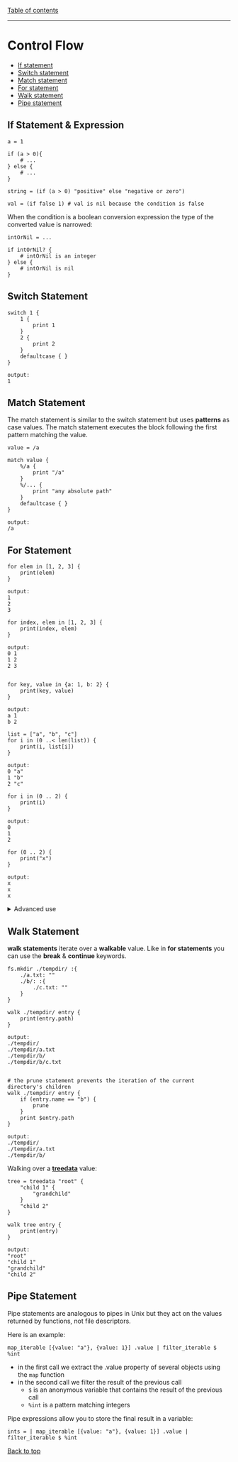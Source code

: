 [Table of contents](./language.md)

---

# Control Flow

- [If statement](#if-statement--expression)
- [Switch statement](#switch-statement)
- [Match statement](#match-statement)
- [For statement](#for-statement)
- [Walk statement](#walk-statement)
- [Pipe statement](#pipe-statement)

## If Statement & Expression

```
a = 1

if (a > 0){
    # ...
} else {
    # ...
}

string = (if (a > 0) "positive" else "negative or zero")

val = (if false 1) # val is nil because the condition is false
```

When the condition is a boolean conversion expression the type of the converted
value is narrowed:

```
intOrNil = ...

if intOrNil? {
    # intOrNil is an integer
} else {
    # intOrNil is nil
}
```

## Switch Statement

```
switch 1 {
    1 {
        print 1
    }
    2 {
        print 2
    }
    defaultcase { }
}

output:
1
```

## Match Statement

The match statement is similar to the switch statement but uses **patterns** as
case values. The match statement executes the block following the first pattern
matching the value.

```
value = /a 

match value {
    %/a {
        print "/a"
    }
    %/... {
        print "any absolute path"
    }
    defaultcase { }
}

output:
/a
```

## For Statement

```
for elem in [1, 2, 3] {
    print(elem)
}

output:
1
2
3
```

```
for index, elem in [1, 2, 3] {
    print(index, elem)
}

output:
0 1
1 2
2 3


for key, value in {a: 1, b: 2} {
    print(key, value)
}

output:
a 1
b 2
```

```
list = ["a", "b", "c"]
for i in (0 ..< len(list)) {
    print(i, list[i])
}

output:
0 "a"
1 "b"
2 "c"
```

```
for i in (0 .. 2) {
    print(i)
}

output:
0
1
2
```

```
for (0 .. 2) {
    print("x")
}

output:
x
x
x
```

<details>
<summary>Advanced use</summary>

Values & keys can be filtered by putting a pattern in front of the **value** and
**key** variables.

**Value filtering:**

```
for %int(0..2) elem in ["a", 0, 1, 2, 3] {
    print(elem)
}

output:
0
1
2
```

**Key filtering:**

```
# filter out keys not matching the regex ^a+$.

for %`^a+$` key, value in {a: 1, aa: 2, b: 3} {
    print(key, value)
}

output:
a 1
aa 2
```

</details>

## Walk Statement

**walk statements** iterate over a **walkable** value. Like in **for
statements** you can use the **break** & **continue** keywords.

```
fs.mkdir ./tempdir/ :{
    ./a.txt: ""
    ./b/: :{
        ./c.txt: ""
    }
}

walk ./tempdir/ entry {
    print(entry.path)
}

output:
./tempdir/
./tempdir/a.txt
./tempdir/b/
./tempdir/b/c.txt


# the prune statement prevents the iteration of the current directory's children
walk ./tempdir/ entry {
    if (entry.name == "b") {
        prune
    }
    print $entry.path
}

output:
./tempdir/
./tempdir/a.txt
./tempdir/b/
```

Walking over a [**treedata**](#treedata) value:

```
tree = treedata "root" {
    "child 1" {
        "grandchild"
    } 
    "child 2"
}

walk tree entry {
    print(entry)
}

output:
"root"
"child 1"
"grandchild"
"child 2"
```

## Pipe Statement

Pipe statements are analogous to pipes in Unix but they act on the values
returned by functions, not file descriptors.

Here is an example:

```
map_iterable [{value: "a"}, {value: 1}] .value | filter_iterable $ %int
```

- in the first call we extract the .value property of several objects using the
  `map` function
- in the second call we filter the result of the previous call
  - `$` is an anonymous variable that contains the result of the previous call
  - `%int` is a pattern matching integers

Pipe expressions allow you to store the final result in a variable:

```
ints = | map_iterable [{value: "a"}, {value: 1}] .value | filter_iterable $ %int
```

[Back to top](#)

